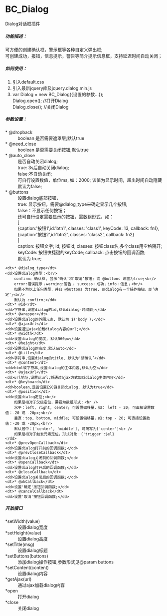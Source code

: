 BC_Dialog
=========

Dialog对话框插件

<h5>功能描述：</h5>
<p>
可方便的创建确认框，警示框等各种自定义弹出框;<br/>
可创建成功，报错，信息提示，警告等简介提示信息框，支持延迟时间自动关闭；
</p>
<h5>如何使用：</h5>
<ol>
    <li>引入default.css</li>
    <li>引入最新jquery库及jquery.dialog.min.js</li>
    <li>
        var Dialog = new BC_Dialog({设置的参数...});<br/>
        Dialog.open();  //打开Dialog<br/>
        Dialog.close(); //关闭Dialog
    </li>
</ol>
<h5>参数设置：</h5>
<dl>
    <dt>* @dropback</dt>     
    <dd>boolean 是否需要遮罩层;默认true</dd>
    <dt>* @need_close</dt>   
    <dd>boolean 是否需要关闭按钮;默认true</dd>
    <dt>* @auto_close</dt>    
    <dd>是否自动关闭dialog; <br/>
        true: 3s后自动关闭dialog; <br/>
        false:不自动关闭; <br/>
        可自行设置数值，单位ms, 如：2000; 该值为显示时间，超出时间自动隐藏<br/>
        默认为false;</dd>
    <dt>* @buttons</dt>       
    <dd>设置dialog底部按钮，<br/>
        true: 显示按钮，需要@dialog_type来确定显示几个按钮;<br/>
        false：不显示任何按钮；<br/>
        还可自行设定需要显示的按钮，需数组形式，如：<br/>
        [<br/>
            {caption:'按钮1',id:'btn1', classes: 'class1', keyCode: 13, callback: fn1},<br/>
            {caption:'按钮2',id:'btn2', classes: 'class2', callback: fn2}<br/>
        ]<br/>
        caption: 按钮文字; id; 按钮id; classes: 按钮class名,多个class用空格隔开; keyCode: 按钮快捷键的keyCode; callback: 点击按钮的回调函数;<br/>
        默认为 true;</dd>

    <dt>* @dialog_type</dt>       
    <dd>设置dialog类型；<br/>
        confirm: 确认框, 显示‘确认’和‘取消’按钮; 需 @buttons 设置为true;<br/>
        error:错误提示；warning:警告； success：成功；info：信息；<br/>
        如果不为以上任何类型，并且 @buttons 为true, 则dialog有一个操作按钮，即‘确定’;<br/>
        默认为 confirm;</dd>
    <dt>* @id</dt>               
    <dd>字符串,设置dialog的id,默认dialog-时间戳;</dd>
    <dt>* @wrapper</dt>           
    <dd>设置dialog的外围元素, 默认为 $('body');</dd>
    <dt>* @ajaxUrl</dt>           
    <dd>设置通过ajax加载dialog内容的url;</dd>
    <dt>* @width</dt>             
    <dd>设置dialog的宽度, 默认560px</dd>
    <dt>* @height</dt>            
    <dd>设置dialog的高度,默认auto</dd>
    <dt>* @title</dt>            
    <dd>字符串,设置dialog的title, 默认为‘请确认’</dd>
    <dt>* @content</dt>           
    <dd>html或字符串,设置dialog的主体内容,默认为空</dd>
    <dt>* @ajaxUrl</dt>           
    <dd>url地址,设置此url,将通过ajax方式加载dialog主体内容</dd>
    <dt>* @keyboard</dt>         
    <dd>boolean,是否设置ESC键关闭dialog, 默认为true</dd>
    <dt>* @position</dt>          
    <dd>设置dialog定位;<br/>
        如果是相对于父级定位，需要为数组形式：<br />
        水平：left, right, center; 可设置偏移量，如： left - 20; 可直接设置数值：-20 或 -20px;<br/>
        垂直：top, bottom, middle; 可设置偏移量，如：top - 20; 可直接设置数值：-20 或 -20px;<br/>
        默认居中：['center', 'middle'], 可简写为['center']<br />
        如果是相对于触发元素定位，形式对象：{'trigger':$el}
    </dd>
    <dt>* @prevOpenCallback</dt>      
    <dd>设置dialog打开前的回调函数;</dd>
    <dt>* @prevCloseCallback</dt>     
    <dd>设置dialog关闭前的回调函数;</dd>
    <dt>* @openCallback</dt>      
    <dd>设置dialog打开后的回调函数;</dd>
    <dt>* @closeCallback</dt>     
    <dd>设置dialog关闭后的回调函数;</dd>
    <dt>* @okCallback</dt>      
    <dd>设置'确定'按钮回调函数;</dd>
    <dt>* @cancelCallback</dt>     
    <dd>设置'取消'按钮回调函数;</dd>
</dl>
<h5>开放接口</h5>
<dl>
    <dt>*setWidth(value)</dt>    
    <dd>设置dialog宽度</dd>
    <dt>*setHeight(value)</dt>   
    <dd>设置dialog高度</dd>
    <dt>*setTitle(msg)</dt>       
    <dd>设置dialog标题</dd>
    <dt>*setButtons(buttons)</dt>     
    <dd>添加dialog操作按钮,参数形式见@param buttons</dd>
    <dt>*setContent(content)</dt>     
    <dd>设置dialog内容</dd>
    <dt>*getAjax(url)</dt>        
    <dd>通过ajax加载dialog内容</dd>
    <dt>*open</dt>                
    <dd>打开dialog</dd>
    <dt>*close</dt>               
    <dd>关闭dialog</dd>
</dl>

